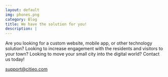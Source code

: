 ```yaml
---
layout: default
img: phones.png
category: Blog
title: We have the solution for you!
description: |
---
```

Are you looking for a custom website, mobile app, or other technology solution? Looking to increase engagement with the residents and visitors to your town? Looking to move your small city into the digital world? Contact us today!

support@citieo.com
